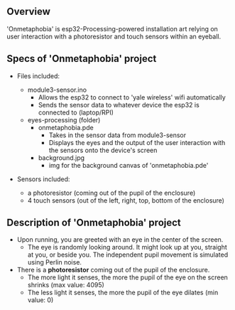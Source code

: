 Overview
--------
'Onmetaphobia' is esp32-Processing-powered installation art relying on user interaction with a photoresistor and touch sensors within an eyeball.

  Specs of 'Onmetaphobia' project
  ------------------------------
  - Files included:
    - module3-sensor.ino
      - Allows the esp32 to connect to 'yale wireless' wifi automatically
      - Sends the sensor data to whatever device the esp32 is connected to (laptop/RPI)
    - eyes-processing (folder)
      - onmetaphobia.pde
        - Takes in the sensor data from module3-sensor
        - Displays the eyes and the output of the user interaction with the sensors onto the device's screen
      - background.jpg
        - img for the background canvas of 'onmetaphobia.pde'
       
  - Sensors included:
    - a photoresistor (coming out of the pupil of the enclosure)
    - 4 touch sensors (out of the left, right, top, bottom of the enclosure)
   
  Description of 'Onmetaphobia' project
  --------------------------------------
  - Upon running, you are greeted with an eye in the center of the screen.
    - The eye is randomly looking around. It might look up at you, straight at you, or beside you. The independent pupil movement is               simulated using Perlin noise.
  - There is a **photoresistor** coming out of the pupil of the enclosure.
    - The more light it senses, the more the pupil of the eye on the screen shrinks (max value: 4095)
    - The less light it senses, the more the pupil of the eye dilates (min value: 0)
